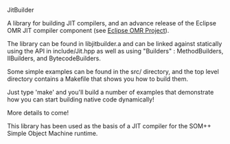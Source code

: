 JitBuilder

A library for building JIT compilers, and an advance release of the
Eclipse OMR JIT compiler component
(see [Eclipse OMR Project](https://github.com/eclipse/omr)).

The library can be found in libjitbuilder.a and can be linked
against statically using the API in include/Jit.hpp as well
as using "Builders" : MethodBuilders, IlBuilders, and
BytecodeBuilders.

Some simple examples can be found in the src/ directory, and the
top level directory contains a Makefile that shows you how to
build them.

Just type 'make' and you'll build a number of examples that
demonstrate how you can start building native code dynamically!

More details to come!

This library has been used as the basis of a JIT compiler for
the SOM++ Simple Object Machine runtime.

